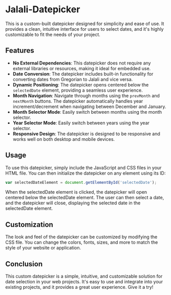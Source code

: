 # Jalali-Datepicker

This is a custom-built datepicker designed for simplicity and ease of use. It provides a clean, intuitive interface for users to select dates, and it's highly customizable to fit the needs of your project.

## Features

- **No External Dependencies**: This datepicker does not require any external libraries or resources, making it ideal for embedded use.
- **Date Conversion**: The datepicker includes built-in functionality for converting dates from Gregorian to Jalali and vice versa.
- **Dynamic Positioning**: The datepicker opens centered below the `selectedDate` element, providing a seamless user experience.
- **Month Navigation**: Navigate through months using the `prevMonth` and `nextMonth` buttons. The datepicker automatically handles year increment/decrement when navigating between December and January.
- **Month Selector Mode**: Easily switch between months using the month selector.
- **Year Selector Mode**: Easily switch between years using the year selector.
- **Responsive Design**: The datepicker is designed to be responsive and works well on both desktop and mobile devices.

## Usage

To use this datepicker, simply include the JavaScript and CSS files in your HTML file. You can then initialize the datepicker on any element using its ID:

```javascript
var selectedDateElement = document.getElementById('selectedDate');
```
When the selectedDate element is clicked, the datepicker will open centered below the selectedDate element. The user can then select a date, and the datepicker will close, displaying the selected date in the selectedDate element.

## Customization
The look and feel of the datepicker can be customized by modifying the CSS file. You can change the colors, fonts, sizes, and more to match the style of your website or application.

## Conclusion
This custom datepicker is a simple, intuitive, and customizable solution for date selection in your web projects. It's easy to use and integrate into your existing projects, and it provides a great user experience. Give it a try!
